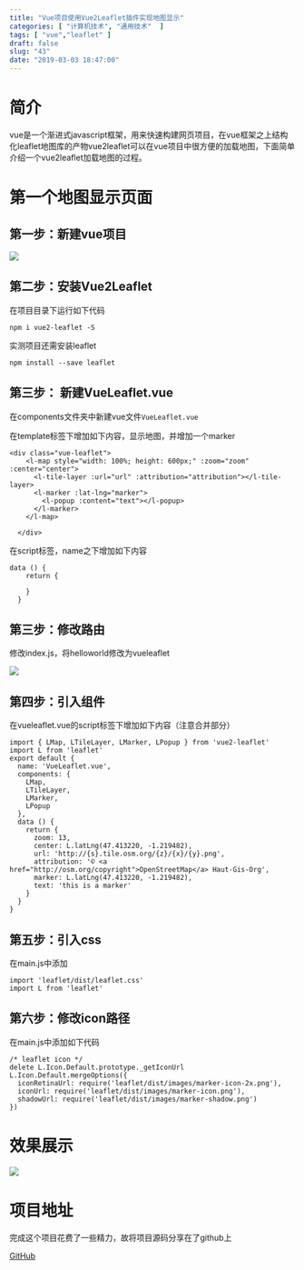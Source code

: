 ```yaml
---
title: "Vue项目使用Vue2Leaflet插件实现地图显示"
categories: [ "计算机技术", "通用技术"  ]
tags: [ "vue","leaflet" ]
draft: false
slug: "43"
date: "2019-03-03 18:47:00"
---
```



# 简介

vue是一个渐进式javascript框架，用来快速构建网页项目，在vue框架之上结构化leaflet地图库的产物vue2leaflet可以在vue项目中很方便的加载地图，下面简单介绍一个vue2leaflet加载地图的过程。

# 第一个地图显示页面

## 第一步：新建vue项目

![](http://pnabaentf.bkt.clouddn.com//20190303185210.png)

## 第二步：安装Vue2Leaflet

在项目目录下运行如下代码

`npm i vue2-leaflet -S`

实测项目还需安装leaflet

`npm install --save leaflet`

## 第三步： 新建VueLeaflet.vue

在components文件夹中新建vue文件`VueLeaflet.vue`

在template标签下增加如下内容，显示地图，并增加一个marker

```
<div class="vue-leaflet">
    <l-map style="width: 100%; height: 600px;" :zoom="zoom" :center="center">
      <l-tile-layer :url="url" :attribution="attribution"></l-tile-layer>
      <l-marker :lat-lng="marker">
        <l-popup :content="text"></l-popup>
      </l-marker>
    </l-map>

  </div>
```



在script标签，name之下增加如下内容

```
data () {
    return {

    }
  }
```

## 第三步：修改路由

修改index.js，将helloworld修改为vueleaflet

![](http://pnabaentf.bkt.clouddn.com//20190303185810.png)

## 第四步：引入组件

在vueleaflet.vue的script标签下增加如下内容（注意合并部分）

```
import { LMap, LTileLayer, LMarker, LPopup } from 'vue2-leaflet'
import L from 'leaflet'
export default {
  name: 'VueLeaflet.vue',
  components: {
    LMap,
    LTileLayer,
    LMarker,
    LPopup
  },
  data () {
    return {
      zoom: 13,
      center: L.latLng(47.413220, -1.219482),
      url: 'http://{s}.tile.osm.org/{z}/{x}/{y}.png',
      attribution: '© <a href="http://osm.org/copyright">OpenStreetMap</a> Haut-Gis-Org',
      marker: L.latLng(47.413220, -1.219482),
      text: 'this is a marker'
    }
  }
}
```

## 第五步：引入css

在main.js中添加

```
import 'leaflet/dist/leaflet.css'
import L from 'leaflet'
```

## 第六步：修改icon路径

在main.js中添加如下代码

```
/* leaflet icon */
delete L.Icon.Default.prototype._getIconUrl
L.Icon.Default.mergeOptions({
  iconRetinaUrl: require('leaflet/dist/images/marker-icon-2x.png'),
  iconUrl: require('leaflet/dist/images/marker-icon.png'),
  shadowUrl: require('leaflet/dist/images/marker-shadow.png')
})
```

# 效果展示

![](http://pnabaentf.bkt.clouddn.com//20190303190453.png)

# 项目地址

完成这个项目花费了一些精力，故将项目源码分享在了github上

[GitHub](https://github.com/haut-gis-org/vue_vue2leaflet)
